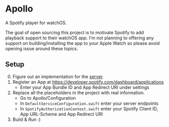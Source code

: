 # Apollo

A Spotify player for watchOS.

The goal of open sourcing this project is to motivate Spotify to add playback support to their watchOS app. I'm not planning to offering any support on building/installing the app to your Apple Watch so please avoid opening issue around these topics.

## Setup
0. Figure out an implementation for the [server](https://github.com/KhaosT/open-apollo/blob/master/Server.md).
1. Register an App at https://developer.spotify.com/dashboard/applications
	- Enter your App Bundle ID and App Redirect URI under settings
2. Replace all the placeholders in the project with real information.
	- Go to Apollo/Configuration
	- In `DefaultServiceConfiguration.swift` enter your server endpoints
	- In `SpotifyAuthorizationContext.swift` enter your Spotify Client ID, App URL-Scheme and App Redirect URI
3. Build & Run :)